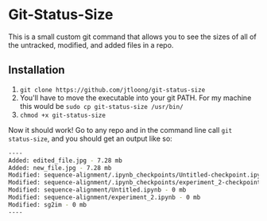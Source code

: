 # Git-Status-Size

This is a small custom git command that allows you to see the sizes of all of the untracked, modified, and added files in a repo.

## Installation

1. `git clone https://github.com/jtloong/git-status-size`
2. You'll have to move the executable into your git PATH. For my machine this would be `sudo cp git-status-size /usr/bin/`
3. `chmod +x git-status-size`

Now it should work! Go to any repo and in the command line call `git status-size`, and you should get an output like so:

```bash
----
Added: edited_file.jpg - 7.28 mb
Added: new_file.jpg - 7.28 mb
Modified: sequence-alignment/.ipynb_checkpoints/Untitled-checkpoint.ipynb - 0 mb
Modified: sequence-alignment/.ipynb_checkpoints/experiment_2-checkpoint.ipynb - 0 mb
Modified: sequence-alignment/Untitled.ipynb - 0 mb
Modified: sequence-alignment/experiment_2.ipynb - 0 mb
Modified: sg2im - 0 mb
----
```

